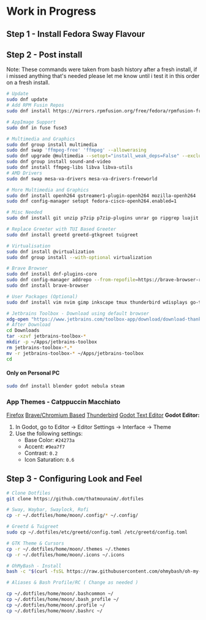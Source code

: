 # Work in Progress

## Step 1 - Install Fedora Sway Flavour

## Step 2 - Post install 

Note: These commands were taken from bash history after a fresh install, if i missed anything that's needed please let me know until i test it in this order on a fresh install.
```bash
# Update
sudo dnf update
# Add RPM Fusin Repos
sudo dnf install https://mirrors.rpmfusion.org/free/fedora/rpmfusion-free-release-$(rpm -E %fedora).noarch.rpm https://mirrors.rpmfusion.org/nonfree/fedora/rpmfusion-nonfree-release-$(rpm -E %fedora).noarch.rpm

# AppImage Support
sudo dnf in fuse fuse3

# Multimedia and Graphics
sudo dnf group install multimedia
sudo dnf swap 'ffmpeg-free' 'ffmpeg' --allowerasing
sudo dnf upgrade @multimedia --setopt="install_weak_deps=False" --exclude=PackageKit-gstreamer-plugin
sudo dnf group install sound-and-video
sudo dnf install ffmpeg-libs libva libva-utils
# AMD Drivers
sudo dnf swap mesa-va-drivers mesa-va-drivers-freeworld

# More Multimedia and Graphics
sudo dnf install openh264 gstreamer1-plugin-openh264 mozilla-openh264
sudo dnf config-manager setopt fedora-cisco-openh264.enabled=1

# Misc Needed
sudo dnf install git unzip p7zip p7zip-plugins unrar go ripgrep luajit playerctl fastfetch

# Replace Greeter with TUI Based Greeter
sudo dnf install greetd greetd-gtkgreet tuigreet 

# Virtualisation
sudo dnf install @virtualization
sudo dnf group install --with-optional virtualization

# Brave Browser
sudo dnf install dnf-plugins-core
sudo dnf config-manager addrepo --from-repofile=https://brave-browser-rpm-release.s3.brave.com/brave-browser.repo
sudo dnf install brave-browser

# User Packages (Optional)
sudo dnf install vim nvim gimp inkscape tmux thunderbird wdisplays go-task

# Jetbrains Toolbox - Download using default browser
xdg-open "https://www.jetbrains.com/toolbox-app/download/download-thanks.html?platform=linux"
# After Download
cd Downloads
tar -xzvf jetbrains-toolbox-*
mkdir -p ~/Apps/jetbrains-toolbox
rm jetbrains-toolbox-*.*
mv -r jetbrains-toolbox-* ~/Apps/jetbrains-toolbox
cd
```
#### Only on Personal PC
```bash
sudo dnf install blender godot nebula steam
```

### App Themes - Catppuccin Macchiato
[Firefox](https://color.firefox.com/?theme=XQAAAAJLBAAAAAAAAABBqYhm849SCicxcUcPX38oKRicm6da8pG5gi-DrbS7fiEFLUzDsWXWyUHMSkHZ2PpRK_LvZGTF44fp7VjbASbxkoZAmYAwEJIoRnjw8xrOTGV_TjmyI1jBzmpM9P7ysk1XcU5Vim_Fm-lEdd2D1sQPsVLwIxVk1FLPo7F1GlxDxEbvzz2oyPkXJKwznKedTeki8Ni5-1N2IG5ILU0xTLPxbSOgMlp8Gtpz2UTBtY7mDjgmnzg5f1dFvM3U6Zb_USTJm_VEifPtctzp32FCuv1Hj3ajaJnmmzgKTtWRnVdej9xjhRuEmO3_HRE8-dC6LZZeEC5zr0Sfj2a8OyJl85HG_XpX_gR1-_j9NUkb89NePlNVCxI2Lr4m8v27wIwRH9Rtuv2UdsFuGrc5YKmTvvpH4PdqwGnrH0mdOs-PNQ6bXLtqr7dQQxzC5NPvCckRYd5Pu7YuuWBTmXqQ2S1kKg53z2OaX1kXcZwbiUzDQHO13vQMdvQUBzWXhXZrnQA77vOAc9X-rHTSdW9Y6esghRmoHbHbnFFK202RUtGdF6AbYyNtwP_d_RD-)
[Brave/Chromium Based](https://chromewebstore.google.com/detail/catppuccin-chrome-theme-m/cmpdlhmnmjhihmcfnigoememnffkimlk) 
[Thunderbird](https://github.com/catppuccin/thunderbird/raw/refs/heads/main/themes/macchiato/macchiato-lavender.xpi)
[Godot Text Editor](https://raw.githubusercontent.com/godotengine/godot-syntax-themes/refs/heads/master/Catppuccin-Macchiato.tet)
**Godot Editor:**
1.  In Godot, go to Editor → Editor Settings → Interface → Theme
2.  Use the following settings:
    -   Base Color: `#24273a`
    -   Accent:  `#9ea7f7`
    -   Contrast:  `0.2`
    -   Icon Saturation:  `0.6`

## Step 3 - Configuring Look and Feel

```bash
# Clone Dotfiles
git clone https://github.com/thatmounaim/.dotfiles

# Sway, Waybar, Swaylock, Rofi
cp -r ~/.dotfiles/home/moon/.config/* ~/.config/

# Greetd & Tuigreet
sudo cp ~/.dotfiles/etc/greetd/config.toml /etc/greetd/config.toml 

# GTK Theme & Cursors
cp -r ~/.dotfiles/home/moon/.themes ~/.themes
cp -r ~/.dotfiles/home/moon/.icons ~/.icons

# OhMyBash - Install
bash -c "$(curl -fsSL https://raw.githubusercontent.com/ohmybash/oh-my-bash/master/tools/install.sh)"

# Aliases & Bash Profile/RC ( Change as needed )

cp ~/.dotfiles/home/moon/.bashcommon ~/
cp ~/.dotfiles/home/moon/.bash_profile ~/
cp ~/.dotfiles/home/moon/.profile ~/
cp ~/.dotfiles/home/moon/.bashrc ~/
```

